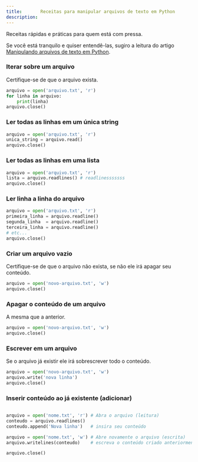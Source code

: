 ```yaml
---
title:       Receitas para manipular arquivos de texto em Python
description: 
---
```


Receitas rápidas e práticas para quem está com pressa.

Se você está tranquilo e quiser entendê-las, sugiro a leitura do artigo 
[Manipulando arquivos de texto em Python](/python/manipulando-arquivos-de-texto/).



### Iterar sobre um arquivo

Certifique-se de que o arquivo exista.

```python
arquivo = open('arquivo.txt', 'r')
for linha in arquivo:
    print(linha)
arquivo.close()
```


### Ler todas as linhas em um única string

```python
arquivo = open('arquivo.txt', 'r')
unica_string = arquivo.read()
arquivo.close()
```


### Ler todas as linhas em uma lista

```python
arquivo = open('arquivo.txt', 'r')
lista = arquivo.readlines() # readlinesssssss
arquivo.close()
```


### Ler linha a linha do arquivo

```python
arquivo = open('arquivo.txt', 'r')
primeira_linha = arquivo.readline()
segunda_linha  = arquivo.readline()
terceira_linha = arquivo.readline()
# etc...
arquivo.close()
```


### Criar um arquivo vazio

Certifique-se de que o arquivo não exista, se não ele irá apagar seu conteúdo.

```python
arquivo = open('novo-arquivo.txt', 'w')
arquivo.close()
```


### Apagar o conteúdo de um arquivo

A mesma que a anterior.

```python
arquivo = open('novo-arquivo.txt', 'w')
arquivo.close()
```


### Escrever em um arquivo

Se o arquivo já existir ele irá sobrescrever todo o conteúdo.

```python
arquivo = open('novo-arquivo.txt', 'w')
arquivo.write('nova linha')
arquivo.close()
```



### Inserir conteúdo ao já existente (adicionar)

```python

arquivo = open('nome.txt', 'r') # Abra o arquivo (leitura)
conteudo = arquivo.readlines()
conteudo.append('Nova linha')   # insira seu conteúdo

arquivo = open('nome.txt', 'w') # Abre novamente o arquivo (escrita)
arquivo.writelines(conteudo)    # escreva o conteúdo criado anteriormente nele.

arquivo.close()
```